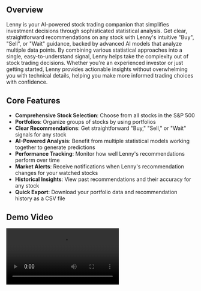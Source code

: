 
## Overview
Lenny is your AI-powered stock trading companion that simplifies investment decisions through sophisticated statistical analysis. Get clear, straightforward recommendations on any stock with Lenny's intuitive "Buy", "Sell", or "Wait" guidance, backed by advanced AI models that analyze multiple data points. By combining various statistical approaches into a single, easy-to-understand signal, Lenny helps take the complexity out of stock trading decisions. Whether you're an experienced investor or just getting started, Lenny provides actionable insights without overwhelming you with technical details, helping you make more informed trading choices with confidence.

## Core Features
- **Comprehensive Stock Selection**: Choose from all stocks in the S&P 500
- **Portfolios**: Organize groups of stocks by using portfolios
- **Clear Recommendations**: Get straightforward "Buy," "Sell," or "Wait" signals for any stock
- **AI-Powered Analysis**: Benefit from multiple statistical models working together to generate predictions
- **Performance Tracking**: Monitor how well Lenny's recommendations perform over time
- **Market Alerts**: Receive notifications when Lenny's recommendation changes for your watched stocks
- **Historical Insights**: View past recommendations and their accuracy for any stock
- **Quick Export**: Download your portfolio data and recommendation history as a CSV file

## Demo Video
<video controls>
  <source src="/lenny-demo.mp4" type="video/mp4">
</video>
